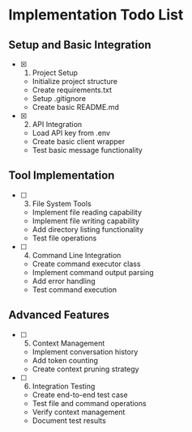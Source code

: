 # Implementation Todo List

## Setup and Basic Integration
- [x] 1. Project Setup
  - Initialize project structure
  - Create requirements.txt
  - Setup .gitignore
  - Create basic README.md

- [x] 2. API Integration
  - Load API key from .env
  - Create basic client wrapper
  - Test basic message functionality

## Tool Implementation
- [ ] 3. File System Tools
  - Implement file reading capability
  - Implement file writing capability
  - Add directory listing functionality
  - Test file operations

- [ ] 4. Command Line Integration
  - Create command executor class
  - Implement command output parsing
  - Add error handling
  - Test command execution

## Advanced Features
- [ ] 5. Context Management
  - Implement conversation history
  - Add token counting
  - Create context pruning strategy

- [ ] 6. Integration Testing
  - Create end-to-end test case
  - Test file and command operations
  - Verify context management
  - Document test results 